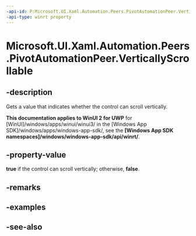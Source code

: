 ```yaml
---
-api-id: P:Microsoft.UI.Xaml.Automation.Peers.PivotAutomationPeer.VerticallyScrollable
-api-type: winrt property
---
```


<!-- Property syntax
public bool VerticallyScrollable { get; }
-->

# Microsoft.UI.Xaml.Automation.Peers.PivotAutomationPeer.VerticallyScrollable

## -description
Gets a value that indicates whether the control can scroll vertically.

**This documentation applies to WinUI 2 for UWP** for [WinUI]/windows/apps/winui/winui3/ in the [Windows App SDK]/windows/apps/windows-app-sdk/, see the **[Windows App SDK namespaces]/windows/windows-app-sdk/api/winrt/**.

## -property-value
**true** if the control can scroll vertically; otherwise, **false**.

## -remarks

## -examples

## -see-also
